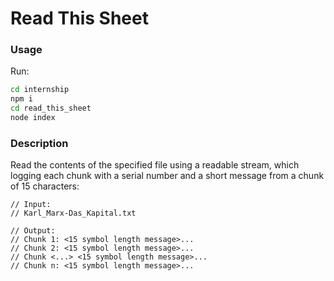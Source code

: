 # Read This Sheet

### Usage

Run:

```sh
cd internship
npm i
cd read_this_sheet
node index
```

### Description

Read the contents of the specified file using a readable stream, which logging each chunk with a serial number and a short message from a chunk of 15 characters:

```
// Input:
// Karl_Marx-Das_Kapital.txt

// Output:
// Chunk 1: <15 symbol length message>...
// Chunk 2: <15 symbol length message>...
// Chunk <...> <15 symbol length message>...
// Chunk n: <15 symbol length message>...
```
